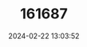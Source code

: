 ---
title: "161687"
category: "Potamotrygon brachyura"
draft: false
date: 2024-02-22 13:03:52
languages:
  English: ["Giant Freshwater Stingray"]
---